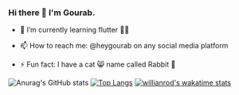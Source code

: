### Hi there 👋 I'm Gourab.
<!-- - 🔭 I’m currently working on ... -->
- 🌱 I’m currently learning flutter 🧑‍💻
<!-- - 👯 I’m looking to collaborate on ... -->
<!-- - 🤔 I’m looking for help with ... -->
<!-- - 💬 Ask me about ... -->
- 📫 How to reach me: @heygourab on any social media platform
<!-- - 😄 Pronouns: ... -->
- ⚡ Fun fact: I have a cat 😸 name called Rabbit 🐰

![Anurag's GitHub stats](https://github-readme-stats.vercel.app/api?username=heygourab&count_private=true&show_icons=true&hide=contribs,prs&theme=dark&hide_title=true&layout=compact) [![Top Langs](https://github-readme-stats.vercel.app/api/top-langs/?username=heygourab&show_icons=true&hide=contribs,prs&theme=dark&hide_title=true&layout=compact&exclude_repo=github-readme-stats,anuraghazra.github.io)](https://github.com/anuraghazra/github-readme-stats) [![willianrod's wakatime stats](https://github-readme-stats.vercel.app/api/wakatime?username=heygourab)](https://github.com/anuraghazra/github-readme-stats)
